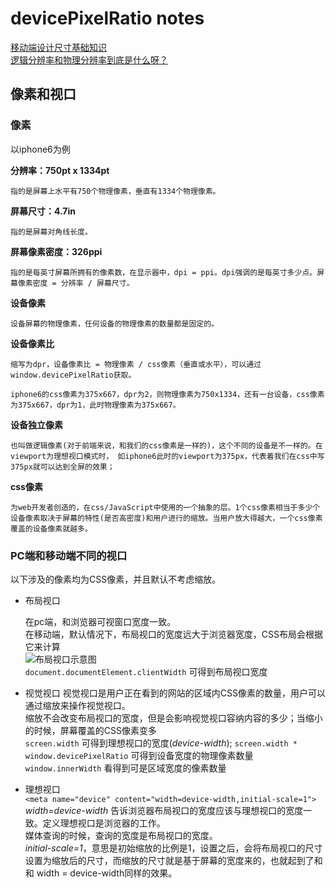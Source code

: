 # devicePixelRatio notes

[移动端设计尺寸基础知识](https://m.sj33.cn/digital/wyll/201504/43652.html)  
[逻辑分辨率和物理分辨率到底是什么呀？](https://www.zhihu.com/question/40506180?sort=created)


## 像素和视口

### 像素
以iphone6为例

**分辨率：750pt x 1334pt**

    指的是屏幕上水平有750个物理像素，垂直有1334个物理像素。

**屏幕尺寸：4.7in**

    指的是屏幕对角线长度。

**屏幕像素密度：326ppi**

    指的是每英寸屏幕所拥有的像素数，在显示器中，dpi = ppi。dpi强调的是每英寸多少点。屏幕像素密度 = 分辨率 / 屏幕尺寸。

**设备像素**

    设备屏幕的物理像素，任何设备的物理像素的数量都是固定的。

**设备像素比**

    缩写为dpr，设备像素比 = 物理像素 / css像素（垂直或水平），可以通过window.devicePixelRatio获取。

    iphone6的css像素为375x667，dpr为2，则物理像素为750x1334，还有一台设备，css像素为375x667，dpr为1，此时物理像素为375x667。

**设备独立像素**

    也叫做逻辑像素(对于前端来说，和我们的css像素是一样的)，这个不同的设备是不一样的。在viewport为理想视口模式时， 如iphone6此时的viewport为375px，代表着我们在css中写375px就可以达到全屏的效果；

**css像素**

    为web开发者创造的，在css/JavaScript中使用的一个抽象的层。1个css像素相当于多少个设备像素取决于屏幕的特性(是否高密度)和用户进行的缩放。当用户放大得越大，一个css像素覆盖的设备像素就越多。

### PC端和移动端不同的视口

以下涉及的像素均为CSS像素，并且默认不考虑缩放。

- 布局视口

    在pc端，和浏览器可视窗口宽度一致。  
    在移动端，默认情况下，布局视口的宽度远大于浏览器宽度，CSS布局会根据它来计算  
    ![布局视口示意图](https://img-blog.csdnimg.cn/20190219000244147.png?x-oss-process=image/watermark,type_ZmFuZ3poZW5naGVpdGk,shadow_10,text_aHR0cHM6Ly9ibG9nLmNzZG4ubmV0L3FxXzE1MjQxMDcx,size_16,color_FFFFFF,t_70)  
    `document.documentElement.clientWidth` 可得到布局视口宽度

- 视觉视口 
    视觉视口是用户正在看到的网站的区域内CSS像素的数量，用户可以通过缩放来操作视觉视口。  
    缩放不会改变布局视口的宽度，但是会影响视觉视口容纳内容的多少；当缩小的时候，屏幕覆盖的CSS像素变多  
    `screen.width` 可得到理想视口的宽度(*device-width*); `screen.width * window.devicePixelRatio` 可得到设备宽度的物理像素数量  
    `window.innerWidth` 看得到可是区域宽度的像素数量

- 理想视口  
    `<meta name="device" content="width=device-width,initial-scale=1">`  
    *width=device-width* 告诉浏览器布局视口的宽度应该与理想视口的宽度一致。定义理想视口是浏览器的工作。  
    媒体查询的时候，查询的宽度是布局视口的宽度。  
    *initial-scale=1*，意思是初始缩放的比例是1，设置之后，会将布局视口的尺寸设置为缩放后的尺寸，而缩放的尺寸就是基于屏幕的宽度来的，也就起到了和和 width = device-width同样的效果。



